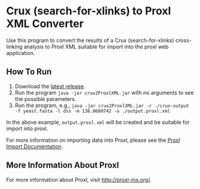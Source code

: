 Crux (search-for-xlinks) to Proxl XML Converter
=====================================================

Use this program to convert the results of a Crux (search-for-xlinks) cross-linking analysis to Proxl XML suitable for import into the proxl web application.

How To Run
-------------
1. Download the [latest release](https://github.com/yeastrc/proxl-import-crux/releases).
2. Run the program ``java -jar crux2ProxlXML.jar`` with no arguments to see the possible parameters.
3. Run the program, e.g., ``java -jar crux2ProxlXML.jar -r ./crux-output -f yeast.fasta -l dss -m 138.0680742 -o ./output.proxl.xml``

In the above example, ``output.proxl.xml`` will be created and be suitable for import into proxl.

For more information on importing data into Proxl, please see the [Proxl Import Documentation](http://proxl-web-app.readthedocs.io/en/latest/using/upload_data.html).

More Information About Proxl
-----------------------------
For more information about Proxl, visit http://proxl-ms.org/.
